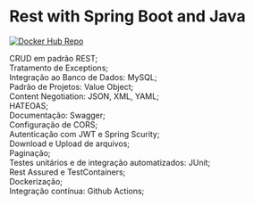 # Rest with Spring Boot and Java
[![Docker Hub Repo](https://img.shields.io/docker/pulls/eduardokaio/rest-with-spring-boot-erudio.svg)](https://hub.docker.com/repository/docker/eduardokaio/rest-with-spring-boot-erudio)

CRUD em padrão REST;  
Tratamento de Exceptions;  
Integração ao Banco de Dados: MySQL;  
Padrão de Projetos: Value Object;  
Content Negotiation: JSON, XML, YAML;  
HATEOAS;  
Documentação: Swagger;  
Configuração de CORS;  
Autenticação com JWT e Spring Scurity;  
Download e Upload de arquivos;  
Paginação;  
Testes unitários e de integração automatizados: JUnit;   
Rest Assured e TestContainers;  
Dockerização;  
Integração contínua: Github Actions;  
